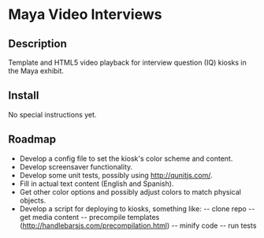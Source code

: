 # Maya Video Interviews 

## Description 
Template and HTML5 video playback for interview question (IQ) kiosks in the Maya exhibit.

## Install
No special instructions yet.

## Roadmap
- Develop a config file to set the kiosk's color scheme and content.
- Develop screensaver functionality.
- Develop some unit tests, possibly using http://qunitjs.com/.
- Fill in actual text content (English and Spanish).
- Get other color options and possibly adjust colors to match physical objects.
- Develop a script for deploying to kiosks, something like:
-- clone repo
-- get media content 
-- precompile templates (http://handlebarsjs.com/precompilation.html)
-- minify code
-- run tests
